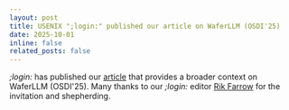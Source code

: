 ```yaml
---
layout: post
title: USENIX ";login:" published our article on WaferLLM (OSDI'25) 
date: 2025-10-01
inline: false
related_posts: false
---
```


*;login:* has published our <a href="https://www.usenix.org/publications/loginonline/wafer-scale-ai-compute-system-software-perspective">article</a> that provides a broader context on WaferLLM (OSDI'25). 
Many thanks to our *;login:* editor <a href="https://www.linkedin.com/in/rikfarrow/">Rik Farrow</a> for the invitation and shepherding.
